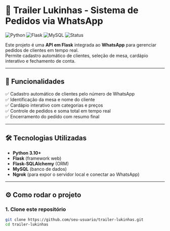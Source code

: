# 🍔 Trailer Lukinhas - Sistema de Pedidos via WhatsApp

![Python](https://img.shields.io/badge/Python-3.10%2B-blue?logo=python)
![Flask](https://img.shields.io/badge/Flask-Framework-green?logo=flask)
![MySQL](https://img.shields.io/badge/MySQL-Database-orange?logo=mysql)
![Status](https://img.shields.io/badge/Status-Em%20Desenvolvimento-yellow)

Este projeto é uma **API em Flask** integrada ao **WhatsApp** para gerenciar pedidos de clientes em tempo real.  
Permite cadastro automático de clientes, seleção de mesa, cardápio interativo e fechamento de conta.

---

## 🚀 Funcionalidades
✅ Cadastro automático de clientes pelo número de WhatsApp  
✅ Identificação da mesa e nome do cliente  
✅ Cardápio interativo com categorias e preços  
✅ Controle de pedidos e soma total em tempo real  
✅ Encerramento do pedido com resumo final  

---

## 🛠️ Tecnologias Utilizadas
- **Python 3.10+**
- **Flask** (framework web)
- **Flask-SQLAlchemy** (ORM)
- **MySQL** (banco de dados)
- **Ngrok** (para expor o servidor local e conectar ao WhatsApp)

---

## ⚙️ Como rodar o projeto

### 1. Clone este repositório
```bash
git clone https://github.com/seu-usuario/trailer-lukinhas.git
cd trailer-lukinhas
